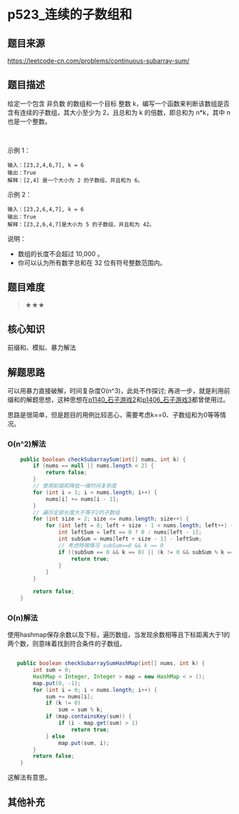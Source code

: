 # p523_连续的子数组和
## 题目来源
https://leetcode-cn.com/problems/continuous-subarray-sum/
## 题目描述

给定一个包含 非负数 的数组和一个目标 整数 k，编写一个函数来判断该数组是否含有连续的子数组，其大小至少为 2，且总和为 k 的倍数，即总和为 n*k，其中 n 也是一个整数。

 

示例 1：
```text
输入：[23,2,4,6,7], k = 6
输出：True
解释：[2,4] 是一个大小为 2 的子数组，并且和为 6。
```
示例 2：
```text
输入：[23,2,6,4,7], k = 6
输出：True
解释：[23,2,6,4,7]是大小为 5 的子数组，并且和为 42。
```

说明：

- 数组的长度不会超过 10,000 。
- 你可以认为所有数字总和在 32 位有符号整数范围内。


## 题目难度
> ★★★

## 核心知识
前缀和、模拟、暴力解法

## 解题思路
可以用暴力直接破解，时间复杂度O(n^3)，此处不作探讨;
再进一步，就是利用前缀和的解题思想，这种思想在[p1140_石子游戏2](../problem/p1140_石子游戏2.md)和[p1406_石子游戏3](../problem/p1406_石子游戏3.md)都曾使用过。

思路是很简单，但是题目的用例比较恶心，需要考虑k==0、子数组和为0等等情况。

### O(n^2)解法

```java
    public boolean checkSubarraySum(int[] nums, int k) {
        if (nums == null || nums.length < 2) {
            return false;
        }
        // 使用前缀和降低一维时间复杂度
        for (int i = 1; i < nums.length; i++) {
            nums[i] += nums[i - 1];
        }
        // 遍历全部长度大于等于2的子数组
        for (int size = 2; size <= nums.length; size++) {
            for (int left = 0; left + size - 1 < nums.length; left++) {
                int leftSum = left == 0 ? 0 : nums[left - 1];
                int subSum = nums[left + size - 1] - leftSum;
                // 考虑特殊情况 subSum==0 && k == 0
                if ((subSum == 0 && k == 0) || (k != 0 && subSum % k == 0)) {
                    return true;
                }
            }
        }

        return false;
    }

```

### O(n)解法
使用hashmap保存余数以及下标，遍历数组，当发现余数相等且下标距离大于1的两个数，则意味着找到符合条件的子数组。

```java

   public boolean checkSubarraySumHashMap(int[] nums, int k) {
        int sum = 0;
        HashMap < Integer, Integer > map = new HashMap < > ();
        map.put(0, -1);
        for (int i = 0; i < nums.length; i++) {
            sum += nums[i];
            if (k != 0)
                sum = sum % k;
            if (map.containsKey(sum)) {
                if (i - map.get(sum) > 1)
                    return true;
            } else
                map.put(sum, i);
        }
        return false;
    }
```

这解法有意思。

## 其他补充
